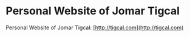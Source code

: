 Personal Website of Jomar Tigcal
============================

Personal Website of Jomar Tigcal: [http://tigcal.com](http://tigcal.com)